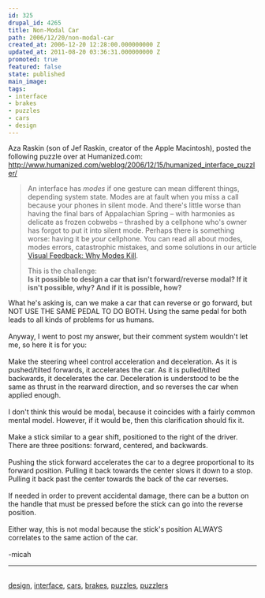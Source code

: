 ```yaml
---
id: 325
drupal_id: 4265
title: Non-Modal Car
path: 2006/12/20/non-modal-car
created_at: 2006-12-20 12:28:00.000000000 Z
updated_at: 2011-08-20 03:36:31.000000000 Z
promoted: true
featured: false
state: published
main_image: 
tags:
- interface
- brakes
- puzzles
- cars
- design
---
```

Aza Raskin (son of Jef Raskin, creator of the Apple Macintosh), posted the following puzzle over at Humanized.com:<br /><a href="http://www.humanized.com/weblog/2006/12/15/humanized_interface_puzzler/">http://www.humanized.com/weblog/2006/12/15/humanized_interface_puzzler/</a><br /><blockquote>An interface has <i>modes</i> if one gesture can mean different things, depending system state. Modes are at fault when you miss a call because your phones in silent mode. And there's little worse than having the final bars of Appalachian Spring – with harmonies as delicate as frozen cobwebs – thrashed by a cellphone who's owner has forgot to put it into silent mode. Perhaps there is something worse: having it be <i>your</i> cellphone. You can read all about modes, modes errors, catastrophic mistakes, and some solutions in our article <a href="http://www.humanized.com/weblog/2006/12/07/is_visual_feedback_enough_why_modes_kill/">Visual Feedback: Why Modes Kill</a>.<br /><p>This is the challenge:<br /><b>Is it possible to design a car that isn't forward/reverse modal? If it isn't possible, why? And if it is possible, how?</b></p></blockquote>What he's asking is, can we make a car that can reverse or go forward, but NOT USE THE SAME PEDAL TO DO BOTH. Using the same pedal for both leads to all kinds of problems for us humans.<br /><br />Anyway, I went to post my answer, but their comment system wouldn't let me, so here it is for you:<br /><br />Make the steering wheel control acceleration and deceleration. As it is pushed/tilted forwards, it accelerates the car. As it is pulled/tilted backwards, it decelerates the car. Deceleration is understood to be the same as thrust in the rearward direction, and so reverses the car when applied enough.<br /><br />I don't think this would be modal, because it coincides with a fairly common mental model. However, if it would be, then this clarification should fix it.<br /><br />Make a stick similar to a gear shift, positioned to the right of the driver. There are three positions: forward, centered, and backwards.<br /><br />Pushing the stick forward accelerates the car to a degree proportional to its forward position. Pulling it back towards the center slows it down to a stop. Pulling it back past the center towards the back of the car reverses.<br /><br />If needed in order to prevent accidental damage, there can be a button on the handle that must be pressed before the stick can go into the reverse position.<br /><br />Either way, this is not modal because the stick's position ALWAYS correlates to the same action of the car.<br /><br />-micah<br /><hr /><br /><a href="http://www.technorati.com/tag/design" rel="tag">design</a>, <a href="http://www.technorati.com/tag/interface" rel="tag">interface</a>, <a href="http://www.technorati.com/tag/cars" rel="tag">cars</a>, <a href="http://www.technorati.com/tag/brakes" rel="tag">brakes</a>, <a href="http://www.technorati.com/tag/puzzles" rel="tag">puzzles</a>, <a href="http://www.technorati.com/tag/puzzlers" rel="tag">puzzlers</a>
